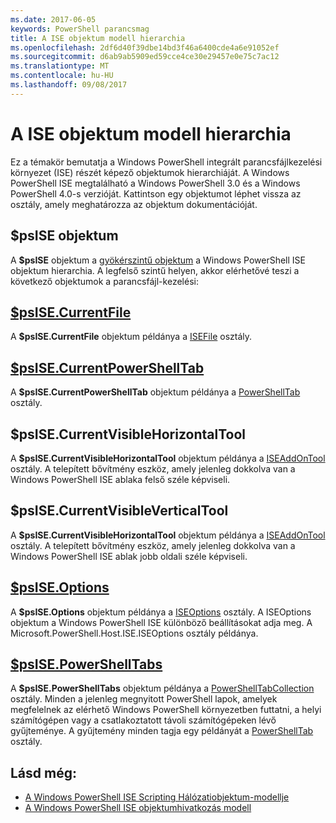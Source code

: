 ```yaml
---
ms.date: 2017-06-05
keywords: PowerShell parancsmag
title: A ISE objektum modell hierarchia
ms.openlocfilehash: 2df6d40f39dbe14bd3f46a6400cde4a6e91052ef
ms.sourcegitcommit: d6ab9ab5909ed59cce4ce30e29457e0e75c7ac12
ms.translationtype: MT
ms.contentlocale: hu-HU
ms.lasthandoff: 09/08/2017
---
```

# <a name="the-ise-object-model-hierarchy"></a>A ISE objektum modell hierarchia
Ez a témakör bemutatja a Windows PowerShell integrált parancsfájlkezelési környezet (ISE) részét képező objektumok hierarchiáját. A Windows PowerShell ISE megtalálható a Windows PowerShell 3.0 és a Windows PowerShell 4.0-s verzióját. Kattintson egy objektumot léphet vissza az osztály, amely meghatározza az objektum dokumentációját.

## <a name="psise-object"></a>$psISE objektum

A **$psISE** objektum a [gyökérszintű objektum](The-ObjectModelRoot-Object.md) a Windows PowerShell ISE objektum hierarchia.
A legfelső szintű helyen, akkor elérhetővé teszi a következő objektumok a parancsfájl-kezelési:

## <a name="psisecurrentfilethe-isefile-objectmd"></a>[$psISE.CurrentFile](The-ISEFile-Object.md)

A **$psISE.CurrentFile** objektum példánya a [ISEFile](The-ISEFile-Object.md) osztály.

## <a name="psisecurrentpowershelltabthe-powershelltab-objectmd"></a>[$psISE.CurrentPowerShellTab](The-PowerShellTab-Object.md)

A **$psISE.CurrentPowerShellTab** objektum példánya a [PowerShellTab](The-PowerShellTab-Object.md) osztály.

## <a name="psisecurrentvisiblehorizontaltool"></a>$psISE.CurrentVisibleHorizontalTool

A **$psISE.CurrentVisibleHorizontalTool** objektum példánya a [ISEAddOnTool](The-ISEAddOnTool-Object.md) osztály.
A telepített bővítmény eszköz, amely jelenleg dokkolva van a Windows PowerShell ISE ablaka felső széle képviseli.

## <a name="psisecurrentvisibleverticaltool"></a>$psISE.CurrentVisibleVerticalTool

A **$psISE.CurrentVisibleHorizontalTool** objektum példánya a [ISEAddOnTool](The-ISEAddOnTool-Object.md) osztály.
A telepített bővítmény eszköz, amely jelenleg dokkolva van a Windows PowerShell ISE ablak jobb oldali széle képviseli.

## <a name="psiseoptionsthe-iseoptions-objectmd"></a>[$psISE.Options](The-ISEOptions-Object.md)

A **$psISE.Options** objektum példánya a [ISEOptions](The-ISEOptions-Object.md) osztály.
A ISEOptions objektum a Windows PowerShell ISE különböző beállításokat adja meg.
A Microsoft.PowerShell.Host.ISE.ISEOptions osztály példánya.

## <a name="psisepowershelltabsthe-powershelltabcollection-objectmd"></a>[$psISE.PowerShellTabs](The-PowerShellTabCollection-Object.md)

A **$psISE.PowerShellTabs** objektum példánya a [PowerShellTabCollection](The-PowerShellTabCollection-Object.md) osztály.
Minden a jelenleg megnyitott PowerShell lapok, amelyek megfelelnek az elérhető Windows PowerShell környezetben futtatni, a helyi számítógépen vagy a csatlakoztatott távoli számítógépeken lévő gyűjteménye. A gyűjtemény minden tagja egy példányát a [PowerShellTab](The-PowerShellTab-Object.md) osztály.

## <a name="see-also"></a>Lásd még:
- [A Windows PowerShell ISE Scripting Hálózatiobjektum-modellje](The-Windows-PowerShell-ISE-Scripting-Object-Model.md)
- [A Windows PowerShell ISE objektumhivatkozás modell](Windows-PowerShell-ISE-Object-Model-Reference.md)
